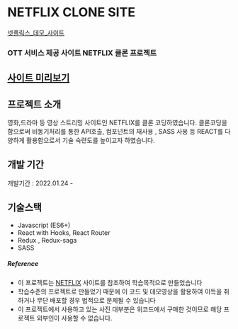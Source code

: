 # NETFLIX CLONE SITE


[넷플릭스_데모_사이트][link]

[link]: https://neflix-clonecoding.firebaseapp.com/


### OTT 서비스 제공 사이트 NETFLIX 클론 프로젝트

## [사이트 미리보기][link]

[link]: https://neflix-clonecoding.firebaseapp.com/


## 프로젝트 소개
영화,드라마 등 영상 스트리밍 사이트인  NETFLIX를 클론 코딩하였습니다.
클론코딩을 함으로써 비동기처리를 통한 API호출, 컴포넌트의 재사용 , SASS 사용 등 
REACT를 다양하게 활용함으로서 기술 숙련도를 높이고자 하였습니다.

## 개발 기간

개발기간 : 2022.01.24 - 

## 기술스택

- Javascript (ES6+)
- React with Hooks, React Router
- Redux , Redux-saga
- SASS


##### Reference

- 이 프로젝트는 [NETFLIX](https://www.netflix.com/browse) 사이트를 참조하여 학습목적으로 만들었습니다
- 학습수준의 프로젝트로 만들었기 때문에 이 코드 및 데모영상을 활용하여 이득을 취하거나 무단 배포할 경우 법적으로 문제될  수 있습니다
- 이 프로젝트에서 사용하고 있는 사진 대부분은 위코드에서 구매한 것이므로 해당 프로젝트 외부인이 사용할 수 없습니다.

<br>

